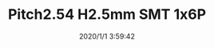 ﻿---
layout: post 
title: Pitch2.54 H2.5mm SMT 1x6P
tags: LED WF
categories: housing-terminal
overview: Pitch2.54 H2.5mm SMT 1x6P
series: WF
part_number: ST254H25001006002
thumb_img: static/202006/220-thumb-20200629074337.jpg
image: static/202006/220-20200629074337.jpg
date: 2020/1/1 3:59:42
---


<p>
	<br />
</p>
